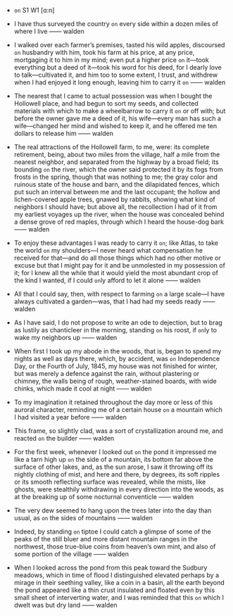 - `on` S1 W1 [ɑ:n]



-  I have thus surveyed the country `on` every side within a dozen miles of where I live —— walden

-  I walked over each farmer’s premises, tasted his wild apples, discoursed `on` husbandry with him, took his farm at his price, at any price, mortgaging it to him in my mind; even put a higher price `on` it﻿—took everything but a deed of it﻿—took his word for his deed, for I dearly love to talk﻿—cultivated it, and him too to some extent, I trust, and withdrew when I had enjoyed it long enough, leaving him to carry it `on` —— walden

-  The nearest that I came to actual possession was when I bought the Hollowell place, and had begun to sort my seeds, and collected materials with which to make a wheelbarrow to carry it `on` or off with; but before the owner gave me a deed of it, his wife﻿—every man has such a wife﻿—changed her mind and wished to keep it, and he offered me ten dollars to release him —— walden

- The real attractions of the Hollowell farm, to me, were: its complete retirement, being, about two miles from the village, half a mile from the nearest neighbor, and separated from the highway by a broad field; its bounding `on` the river, which the owner said protected it by its fogs from frosts in the spring, though that was nothing to me; the gray color and ruinous state of the house and barn, and the dilapidated fences, which put such an interval between me and the last occupant; the hollow and lichen-covered apple trees, gnawed by rabbits, showing what kind of neighbors I should have; but above all, the recollection I had of it from my earliest voyages up the river, when the house was concealed behind a dense grove of red maples, through which I heard the house-dog bark —— walden

-  To enjoy these advantages I was ready to carry it `on`; like Atlas, to take the world `on` my shoulders﻿—I never heard what compensation he received for that﻿—and do all those things which had no other motive or excuse but that I might pay for it and be unmolested in my possession of it; for I knew all the while that it would yield the most abundant crop of the kind I wanted, if I could `on`ly afford to let it alone —— walden

- All that I could say, then, with respect to farming `on` a large scale﻿—I have always cultivated a garden﻿—was, that I had had my seeds ready —— walden

-  As I have said, I do not propose to write an ode to dejection, but to brag as lustily as chanticleer in the morning, standing `on` his roost, if `on`ly to wake my neighbors up —— walden

- When first I took up my abode in the woods, that is, began to spend my nights as well as days there, which, by accident, was `on` Independence Day, or the Fourth of July, 1845, my house was not finished for winter, but was merely a defence against the rain, without plastering or chimney, the walls being of rough, weather-stained boards, with wide chinks, which made it cool at night —— walden

-  To my imagination it retained throughout the day more or less of this auroral character, reminding me of a certain house `on` a mountain which I had visited a year before —— walden

-  This frame, so slightly clad, was a sort of crystallization around me, and reacted `on` the builder —— walden

-  For the first week, whenever I looked out `on` the pond it impressed me like a tarn high up `on` the side of a mountain, its bottom far above the surface of other lakes, and, as the sun arose, I saw it throwing off its nightly clothing of mist, and here and there, by degrees, its soft ripples or its smooth reflecting surface was revealed, while the mists, like ghosts, were stealthily withdrawing in every direction into the woods, as at the breaking up of some nocturnal conventicle —— walden

-  The very dew seemed to hang upon the trees later into the day than usual, as `on` the sides of mountains —— walden

-  Indeed, by standing `on` tiptoe I could catch a glimpse of some of the peaks of the still bluer and more distant mountain ranges in the northwest, those true-blue coins from heaven’s own mint, and also of some portion of the village —— walden

-  When I looked across the pond from this peak toward the Sudbury meadows, which in time of flood I distinguished elevated perhaps by a mirage in their seething valley, like a coin in a basin, all the earth beyond the pond appeared like a thin crust insulated and floated even by this small sheet of interverting water, and I was reminded that this `on` which I dwelt was but dry land —— walden